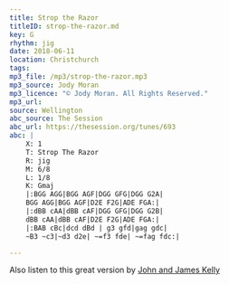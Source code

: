 ```yaml
---
title: Strop the Razor
titleID: strop-the-razor.md
key: G
rhythm: jig
date: 2018-06-11
location: Christchurch
tags:
mp3_file: /mp3/strop-the-razor.mp3
mp3_source: Jody Moran
mp3_licence: "© Jody Moran. All Rights Reserved."
mp3_url:
source: Wellington
abc_source: The Session
abc_url: https://thesession.org/tunes/693
abc: |
    X: 1
    T: Strop The Razor
    R: jig
    M: 6/8
    L: 1/8
    K: Gmaj
    |:BGG AGG|BGG AGF|DGG GFG|DGG G2A|
    BGG AGG|BGG AGF|D2E F2G|ADE FGA:|
    |:dBB cAA|dBB cAF|DGG GFG|DGG G2B|
    dBB cAA|dBB cAF|D2E F2G|ADE FGA:|
    |:BAB cBc|dcd dBd | g3 gfd|gag gdc|
    ~B3 ~c3|~d3 d2e| ~=f3 fde| ~=fag fdc:|

---
```

Also listen to this great version by <a href="https://youtu.be/8KX4Zt4F5wo">John and James Kelly</a>
